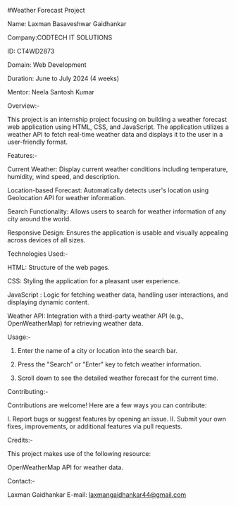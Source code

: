 #Weather Forecast Project

Name: Laxman Basaveshwar Gaidhankar

Company:CODTECH IT SOLUTIONS

ID: CT4WD2873

Domain: Web Development

Duration: June to July 2024 (4 weeks) 

Mentor: Neela Santosh Kumar

Overview:-

This project is an internship project focusing on building a weather forecast web application using HTML, CSS, and JavaScript. The application utilizes a weather API to fetch real-time weather data and displays it to the user in a user-friendly format.

Features:-

Current Weather: Display current weather conditions including temperature, humidity, wind speed, and description.

Location-based Forecast: Automatically detects user's location using Geolocation API for weather information.

Search Functionality: Allows users to search for weather information of any city around the world.

Responsive Design: Ensures the application is usable and visually appealing across devices of all sizes.


Technologies Used:-

HTML: Structure of the web pages.

CSS: Styling the application for a pleasant user experience.

JavaScript : Logic for fetching weather data, handling user interactions, and displaying dynamic content.

Weather API: Integration with a third-party weather API (e.g., OpenWeatherMap) for retrieving weather data.

Usage:-

1. Enter the name of a city or location into the search bar.

2. Press the "Search" or "Enter" key to fetch weather information.

3. Scroll down to see the detailed weather forecast for the current time.


Contributing:- 

Contributions are welcome! Here are a few ways you can contribute:

I. Report bugs or suggest features by opening an issue.
II. Submit your own fixes, improvements, or additional features via pull requests.

Credits:-

This project makes use of the following resource:

OpenWeatherMap API for weather data.

Contact:-

Laxman Gaidhankar
E-mail: laxmangaidhankar44@gmail.com
